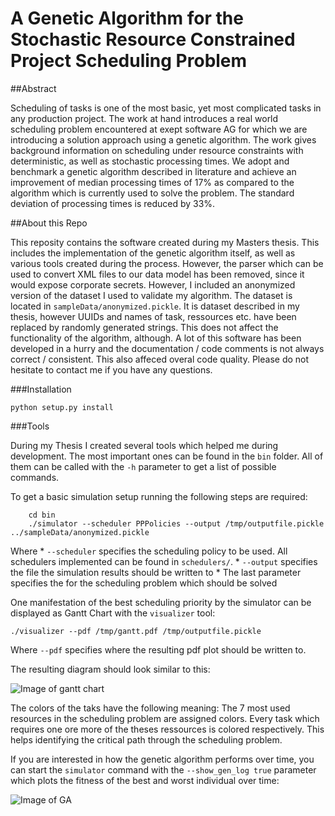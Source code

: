 # A Genetic Algorithm for the Stochastic Resource Constrained Project Scheduling Problem

##Abstract

Scheduling of tasks is one of the most basic, yet most complicated tasks in any production project. The work at hand introduces a real world scheduling problem encountered at exept software AG for which we are introducing a solution approach using a genetic algorithm. The work gives background information on scheduling under resource constraints with deterministic, as well as stochastic processing times. We adopt and benchmark a genetic algorithm described in literature and achieve an improvement of median processing times of 17% as compared to the algorithm which is currently used to solve the problem. The standard deviation of processing times is reduced by 33%.

##About this Repo

This reposity contains the software created during my Masters thesis. This includes the implementation of the genetic algorithm itself, as well as various tools created during the process. However, the parser which can be used to convert XML files to our data model has been removed, since it would expose corporate secrets.
However, I included an anonymized version of the dataset I used to validate my algorithm. The dataset is located in `sampleData/anonymized.pickle`. It is dataset described in my thesis, however UUIDs and names of task, ressources etc. have been replaced by randomly generated strings. This does not affect the functionality of the algorithm, although.
A lot of this software has been developed in a hurry and the documentation / code comments is not always correct / consistent. This also affeced overal code quality.
Please do not hesitate to contact me if you have any questions.

###Installation

	python setup.py install

###Tools

During my Thesis I created several tools which helped me during development. The most important ones can be found in the `bin` folder. All of them can be called with the `-h` parameter to get a list of possible commands.


To get a basic simulation setup running the following steps are required:
		
		cd bin
		./simulator --scheduler PPPolicies --output /tmp/outputfile.pickle ../sampleData/anonymized.pickle
Where 
	* `--scheduler` specifies the scheduling policy to be used. All schedulers implemented can be found in `schedulers/`.
	* `--output` specifies the file the simulation results should be written to
	* The last parameter specifies the for the scheduling problem which should be solved

One manifestation of the best scheduling priority by the simulator can be displayed as Gantt Chart with the `visualizer` tool:

	./visualizer --pdf /tmp/gantt.pdf /tmp/outputfile.pickle

Where `--pdf` specifies where the resulting pdf plot should be written to.

The resulting diagram should look similar to this:

![Image of gantt chart](https://raw.githubusercontent.com/juliusf/Genetic-SRCPSP/master/doc/gantt.png)

The colors of the taks have the following meaning: The 7 most used resources in the scheduling problem are assigned colors. Every task which requires one ore more of the theses ressources is colored respectively. This helps identifying the critical path through the scheduling problem.

If you are interested in how the genetic algorithm performs over time, you can start the `simulator` command with the `--show_gen_log true` parameter which plots the fitness of the best and worst individual over time:

![Image of GA](https://raw.githubusercontent.com/juliusf/Genetic-SRCPSP/master/doc/fitnessOverTime.png)




